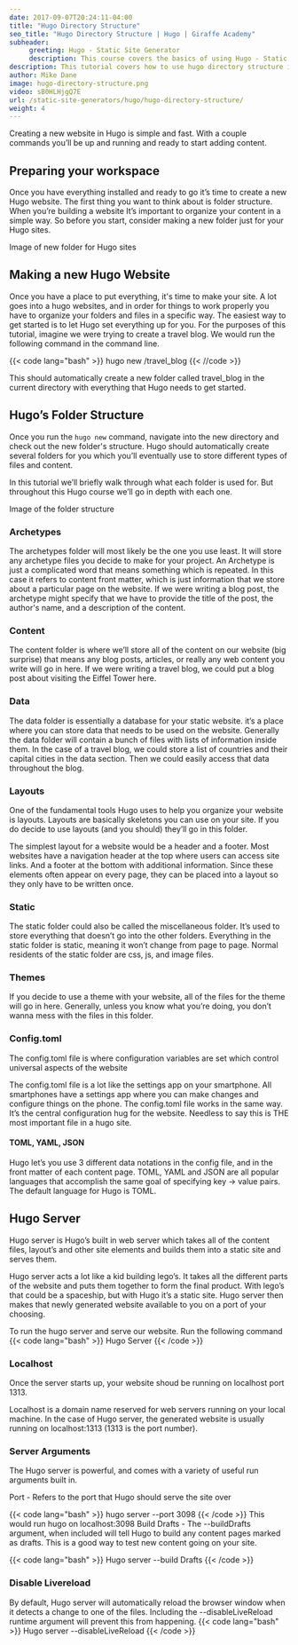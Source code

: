 ```yaml
---
date: 2017-09-07T20:24:11-04:00
title: "Hugo Directory Structure"
seo_title: "Hugo Directory Structure | Hugo | Giraffe Academy"
subheader:
     greeting: Hugo - Static Site Generator
     description: This course covers the basics of using Hugo - Static Site Generator. Work your way through the articles and we'll teach you everything you need to know to create a professional and scalable website or blog!
description: This tutorial covers how to use hugo directory structure in Hugo -  Static Site Generator.
author: Mike Dane
image: hugo-directory-structure.png
video: sB0HLHjgQ7E
url: /static-site-generators/hugo/hugo-directory-structure/
weight: 4
---
```

Creating a new website in Hugo is simple and fast. With a couple commands you’ll be up and running and ready to start adding content.
## Preparing your workspace
Once you have everything installed and ready to go it’s time to create a new Hugo website. The first thing you want to think about is folder structure. When you’re building a website It’s important to organize your content in a simple way. So before you start, consider making a new folder just for your Hugo sites.

Image of new folder for Hugo sites
## Making a new Hugo Website
Once you have a place to put everything, it's time to make your site. A lot goes into a hugo websites, and in order for things to work properly you have to organize your folders and files in a  specific way. The easiest way to get started is to let Hugo set everything up for you. For the purposes of this tutorial, imagine we were trying to create a travel blog. We would run the following command in the command line.

{{< code lang="bash" >}}
hugo new /travel_blog
{{< //code >}}

This should automatically create a new folder called travel_blog in the current directory with everything that Hugo needs to get started.
## Hugo’s Folder Structure
Once you run the ```hugo new``` command, navigate into the new directory and check out the new folder's structure. Hugo should automatically create several folders for you which you’ll eventually use to store different types of files and content.

In this tutorial we’ll briefly walk through what each folder is used for. But throughout this Hugo course we’ll go in depth with each one.

Image of the folder structure
### Archetypes
The archetypes folder will most likely be the one you use least. It will store any archetype files you decide to make for your project. An Archetype is just a complicated word that means something which is repeated. In this case it refers to content front matter, which is just information that we store about a particular page on the website. If we were writing a blog post, the archetype might specify that we have to provide the title of the post, the author's name, and a description of the content.
### Content
The content folder is where we’ll store all of the content on our website (big surprise) that means any blog posts, articles, or really any web content you write will go in here. If we were writing a travel blog, we could put a blog post about visiting the Eiffel Tower here.
### Data
The data folder is essentially a database for your static website. it’s a place where you can store data that needs to be used on the website. Generally the data folder will contain a bunch of files with lists of information inside them. In the case of a travel blog, we could store a list of countries and their capital cities in the data section. Then we could easily access that data throughout the blog.
### Layouts
One of the fundamental tools Hugo uses to help you organize your website is layouts. Layouts are basically skeletons you can use on your site. If you do decide to use layouts (and you should) they’ll go in this folder.

The simplest layout for a website would be a header and a footer. Most websites have a navigation header at the top where users can access site links. And a footer at the bottom with additional information. Since these elements often appear on every page, they can be placed into a layout so they only have to be written once.
### Static
The static folder could also be called the miscellaneous folder. It’s used to store everything that doesn’t go into the other folders. Everything in the static folder is static, meaning it won’t change from page to page. Normal residents of the static folder are css, js, and image files.
### Themes
If you decide to use a theme with your website, all of the files for the theme will go in here. Generally, unless you know what you’re doing, you don’t wanna mess with the files in this folder.
### Config.toml
The config.toml file is where configuration variables are set which control universal aspects of the website

The config.toml file is a lot like the settings app on your smartphone. All smartphones have a settings app where you can make changes and configure things on the phone. The config.toml file works in the same way. It’s the central configuration hug for the website. Needless to say this is THE most important file in a hugo site.

#### TOML, YAML, JSON

Hugo let’s you use 3 different data notations in the config file,  and in the front matter of each content page. TOML, YAML and JSON are all popular languages that accomplish the same goal of specifying key -> value pairs. The default language for Hugo is TOML.
## Hugo Server
Hugo server is Hugo’s built in web server which takes all of the content files, layout’s and other site elements and builds them into a static site and serves them.

Hugo server acts a lot like a kid building lego’s. It takes all the different parts of the website and puts them together to form the final product. With lego’s that could be a spaceship, but with Hugo it’s a static site. Hugo server then makes that newly generated website available to you on a port of your choosing.

To run the hugo server and serve our website. Run the following command
{{< code lang="bash" >}}
Hugo Server
{{< /code >}}
### Localhost
Once the server starts up, your website shoud be running on localhost port 1313.

Localhost is a domain name reserved for web servers running on your local machine. In the case of Hugo server, the generated website is usually running on localhost:1313 (1313 is the port number).
### Server Arguments
The Hugo server is powerful, and comes with a variety of useful run arguments built in.

Port - Refers to the port that Hugo should serve the site over

{{< code lang="bash" >}}
hugo server --port 3098
{{< /code >}}
This would run hugo on localhost:3098
Build Drafts - The --buildDrafts argument, when included will tell Hugo to build any content pages marked as drafts. This is a good way to test new content going on your site.

{{< code lang="bash" >}}
Hugo server --build Drafts
{{< /code >}}

### Disable Livereload


By default, Hugo server will automatically reload the browser window when it detects a change to one of the files. Including the --disableLiveReload runtime argument will prevent this from happening.
{{< code lang="bash" >}}
Hugo server --disableLiveReload
{{< /code >}}